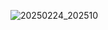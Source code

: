 ![20250224_202510](https://github.com/user-attachments/assets/dea4ee94-5784-44bf-aa20-b14823120358)
